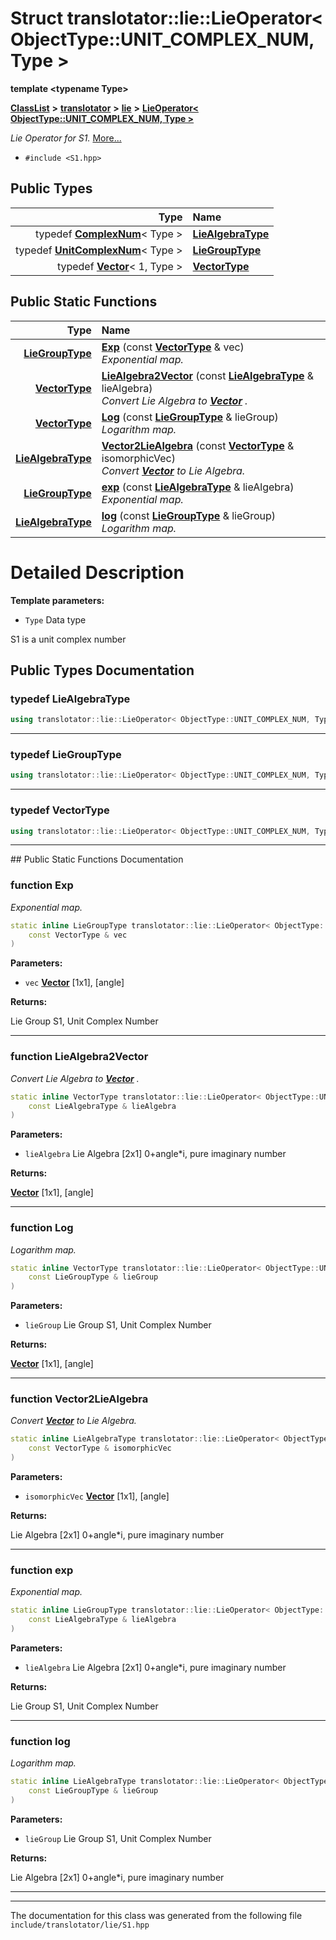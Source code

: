 

# Struct translotator::lie::LieOperator&lt; ObjectType::UNIT\_COMPLEX\_NUM, Type &gt;

**template &lt;typename Type&gt;**



[**ClassList**](annotated.md) **>** [**translotator**](namespacetranslotator.md) **>** [**lie**](namespacetranslotator_1_1lie.md) **>** [**LieOperator&lt; ObjectType::UNIT\_COMPLEX\_NUM, Type &gt;**](structtranslotator_1_1lie_1_1LieOperator_3_01ObjectType_1_1UNIT__COMPLEX__NUM_00_01Type_01_4.md)



_Lie Operator for S1._ [More...](#detailed-description)

* `#include <S1.hpp>`

















## Public Types

| Type | Name |
| ---: | :--- |
| typedef [**ComplexNum**](classtranslotator_1_1ComplexNum.md)&lt; Type &gt; | [**LieAlgebraType**](#typedef-liealgebratype)  <br> |
| typedef [**UnitComplexNum**](classtranslotator_1_1UnitComplexNum.md)&lt; Type &gt; | [**LieGroupType**](#typedef-liegrouptype)  <br> |
| typedef [**Vector**](classtranslotator_1_1Vector.md)&lt; 1, Type &gt; | [**VectorType**](#typedef-vectortype)  <br> |






















## Public Static Functions

| Type | Name |
| ---: | :--- |
|  [**LieGroupType**](classtranslotator_1_1UnitComplexNum.md) | [**Exp**](#function-exp) (const [**VectorType**](classtranslotator_1_1Vector.md) & vec) <br>_Exponential map._  |
|  [**VectorType**](classtranslotator_1_1Vector.md) | [**LieAlgebra2Vector**](#function-liealgebra2vector) (const [**LieAlgebraType**](classtranslotator_1_1ComplexNum.md) & lieAlgebra) <br>_Convert Lie Algebra to_ [_**Vector**_](classtranslotator_1_1Vector.md) _._ |
|  [**VectorType**](classtranslotator_1_1Vector.md) | [**Log**](#function-log) (const [**LieGroupType**](classtranslotator_1_1UnitComplexNum.md) & lieGroup) <br>_Logarithm map._  |
|  [**LieAlgebraType**](classtranslotator_1_1ComplexNum.md) | [**Vector2LieAlgebra**](#function-vector2liealgebra) (const [**VectorType**](classtranslotator_1_1Vector.md) & isomorphicVec) <br>_Convert_ [_**Vector**_](classtranslotator_1_1Vector.md) _to Lie Algebra._ |
|  [**LieGroupType**](classtranslotator_1_1UnitComplexNum.md) | [**exp**](#function-exp) (const [**LieAlgebraType**](classtranslotator_1_1ComplexNum.md) & lieAlgebra) <br>_Exponential map._  |
|  [**LieAlgebraType**](classtranslotator_1_1ComplexNum.md) | [**log**](#function-log) (const [**LieGroupType**](classtranslotator_1_1UnitComplexNum.md) & lieGroup) <br>_Logarithm map._  |


























# Detailed Description




**Template parameters:**


* `Type` Data type

S1 is a unit complex number 


    
## Public Types Documentation




### typedef LieAlgebraType 

```C++
using translotator::lie::LieOperator< ObjectType::UNIT_COMPLEX_NUM, Type >::LieAlgebraType =  ComplexNum<Type>;
```




<hr>



### typedef LieGroupType 

```C++
using translotator::lie::LieOperator< ObjectType::UNIT_COMPLEX_NUM, Type >::LieGroupType =  UnitComplexNum<Type>;
```




<hr>



### typedef VectorType 

```C++
using translotator::lie::LieOperator< ObjectType::UNIT_COMPLEX_NUM, Type >::VectorType =  Vector<1, Type>;
```




<hr>
## Public Static Functions Documentation




### function Exp 

_Exponential map._ 
```C++
static inline LieGroupType translotator::lie::LieOperator< ObjectType::UNIT_COMPLEX_NUM, Type >::Exp (
    const VectorType & vec
) 
```





**Parameters:**


* `vec` [**Vector**](classtranslotator_1_1Vector.md) [1x1], [angle] 



**Returns:**

Lie Group S1, Unit Complex Number 





        

<hr>



### function LieAlgebra2Vector 

_Convert Lie Algebra to_ [_**Vector**_](classtranslotator_1_1Vector.md) _._
```C++
static inline VectorType translotator::lie::LieOperator< ObjectType::UNIT_COMPLEX_NUM, Type >::LieAlgebra2Vector (
    const LieAlgebraType & lieAlgebra
) 
```





**Parameters:**


* `lieAlgebra` Lie Algebra [2x1] 0+angle\*i, pure imaginary number 



**Returns:**

[**Vector**](classtranslotator_1_1Vector.md) [1x1], [angle] 





        

<hr>



### function Log 

_Logarithm map._ 
```C++
static inline VectorType translotator::lie::LieOperator< ObjectType::UNIT_COMPLEX_NUM, Type >::Log (
    const LieGroupType & lieGroup
) 
```





**Parameters:**


* `lieGroup` Lie Group S1, Unit Complex Number 



**Returns:**

[**Vector**](classtranslotator_1_1Vector.md) [1x1], [angle] 





        

<hr>



### function Vector2LieAlgebra 

_Convert_ [_**Vector**_](classtranslotator_1_1Vector.md) _to Lie Algebra._
```C++
static inline LieAlgebraType translotator::lie::LieOperator< ObjectType::UNIT_COMPLEX_NUM, Type >::Vector2LieAlgebra (
    const VectorType & isomorphicVec
) 
```





**Parameters:**


* `isomorphicVec` [**Vector**](classtranslotator_1_1Vector.md) [1x1], [angle] 



**Returns:**

Lie Algebra [2x1] 0+angle\*i, pure imaginary number 





        

<hr>



### function exp 

_Exponential map._ 
```C++
static inline LieGroupType translotator::lie::LieOperator< ObjectType::UNIT_COMPLEX_NUM, Type >::exp (
    const LieAlgebraType & lieAlgebra
) 
```





**Parameters:**


* `lieAlgebra` Lie Algebra [2x1] 0+angle\*i, pure imaginary number 



**Returns:**

Lie Group S1, Unit Complex Number 





        

<hr>



### function log 

_Logarithm map._ 
```C++
static inline LieAlgebraType translotator::lie::LieOperator< ObjectType::UNIT_COMPLEX_NUM, Type >::log (
    const LieGroupType & lieGroup
) 
```





**Parameters:**


* `lieGroup` Lie Group S1, Unit Complex Number 



**Returns:**

Lie Algebra [2x1] 0+angle\*i, pure imaginary number 





        

<hr>

------------------------------
The documentation for this class was generated from the following file `include/translotator/lie/S1.hpp`

